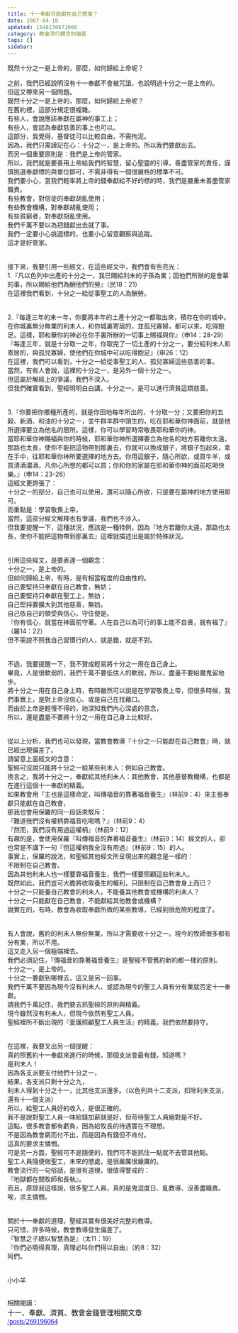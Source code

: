 ```yaml
---
title: 十一奉獻只能獻在自己教會？
date: 2007-04-10
updated: 1548130871000
category: 教會流行觀念的偏差
tags: []
sidebar: 
---
```


<p>既然十分之一是上帝的，那麼，如何歸給上帝呢？<br/>
<!--more--></p>
<p>之前，我們已經說明沒有十一奉獻不會被咒詛，也說明過十分之一是上帝的。<br/>
但這又帶來另一個問題。<br/>
既然十分之一是上帝的，那麼，如何歸給上帝呢？<br/>
在舊約裡，這部分規定很複雜。<br/>
有些人，會說應該奉獻在屬神的事工上；<br/>
有些人，會認為奉獻慈善的事上也可以。<br/>
這部分，我覺得，基督徒可以比較自由，不需拘泥。<br/>
因為，我們只需謹記在心：十分之一，是上帝的。所以我們要獻出去。<br/>
而另一個重要原則是：我們是上帝的管家。<br/>
所以，我們就是要善用上帝給我們的智慧，留心聖靈的引導，善盡管家的責任，謹慎挑選奉獻標的與單位即可，不需非得有一個很嚴格的標準不可。<br/>
我們要小心，當我們輕率將上帝的錢奉獻給不好的標的時，我們是嚴重未善盡管家職責。<br/>
有些教會，對信徒的奉獻胡亂使用；<br/>
有些教會機構，對奉獻胡亂使用；<br/>
有些貧窮者，對奉獻胡亂使用。<br/>
我們千萬不要以為把錢獻出去就了事。<br/>
我們一定要小心挑選標的，也要小心留意觀察與追蹤。<br/>
這才是好管家。<br/>
<br/>
<br/>
接下來，我要引用一些經文，在這些經文中，我們會有些亮光：<br/>
1.『凡以色列中出產的十分之一，我已賜給利未的子孫為業；因他們所辦的是會幕的事，所以賜給他們為酬他們的勞』（民18：21）<br/>
在這裡我們看到，十分之一給從事聖工的人為酬勞。<br/>
<br/>
<br/>
2.『每逢三年的末一年，你要將本年的土產十分之一都取出來，積存在你的城中。在你城裏無分無業的利未人，和你城裏寄居的，並孤兒寡婦，都可以來，吃得飽足。這樣，耶和華你的神必在你手裏所辦的一切事上賜福與你』（申14：28-29）<br/>
『每逢三年，就是十分取一之年，你取完了一切土產的十分之一，要分給利未人和寄居的，與孤兒寡婦，使他們在你城中可以吃得飽足』（申26：12）<br/>
在這裡，我們可以看到，十分之一給從事聖工的人、孤兒寡婦這些慈善的事。<br/>
當然，有些人會說，這裡的十分之一，是另外一個十分之一。<br/>
但這屬於解經上的爭議，我們不深入。<br/>
但我們確實看到，聖經明明白白講，十分之一，是可以進行濟貧這類慈善。<br/>
<br/>
<br/>
3.『你要把你撒種所產的，就是你田地每年所出的，十分取一分；又要把你的五穀、新酒、和油的十分之一，並牛群羊群中頭生的，吃在耶和華你神面前，就是他所選擇要立為他名的居所。這樣，你可以學習時常敬畏耶和華你的神。<br/>
當耶和華你神賜福與你的時候，耶和華你神所選擇要立為他名的地方若離你太遠，那路也太長，使你不能把這物帶到那裏去，你就可以換成銀子，將銀子包起來，拿在手中，往耶和華你神所要選擇的地方去。你用這銀子，隨心所欲，或買牛羊，或買清酒濃酒，凡你心所想的都可以買；你和你的家屬在耶和華你神的面前吃喝快樂。』（申14：23-26）<br/>
這經文更誇張了：<br/>
十分之一的部分，自己也可以使用，還可以隨心所欲，只是要在屬神的地方使用即可。<br/>
而重點是：學習敬畏上帝。<br/>
當然，這部分經文解釋也有爭議，我們也不涉入。<br/>
但我要提醒一下，這種狀況，應該是一種特例，因為『地方若離你太遠，那路也太長，使你不能把這物帶到那裏去』這裡就描述出是屬於特殊狀況。<br/>
<br/>
<br/>
引用這些經文，是要表達一個觀念：<br/>
十分之一，是上帝的。<br/>
但如何歸給上帝，有時，是有相當程度的自由性的。<br/>
自己要堅持只奉獻在自己教會，無妨；<br/>
自己要堅持只奉獻在聖工上，無妨；<br/>
自己堅持要擴大到其他慈善，無妨。<br/>
自己依自己的領受與信心，守住便是。<br/>
『你有信心，就當在神面前守著。人在自己以為可行的事上能不自責，就有福了』（羅14：22）<br/>
但不需說不照我自己習慣行的人，就是錯，就是不對。<br/>
<br/>
<br/>
不過，我要提醒一下，我不贊成輕易將十分之一用在自己身上。<br/>
畢竟，人是很軟弱的，我們千萬不要低估人的軟弱，所以，盡量不要給魔鬼留地步。<br/>
將十分之一用在自己身上時，有時雖然可以說是在學習敬畏上帝，但很多時候，我們事實上，是對上帝沒信心、或是自己在找藉口。<br/>
而由於上帝是輕慢不得的，祂深知我們內心深處的意念，<br/>
所以，還是盡量不要將十分之一用在自己身上比較好。<br/>
<br/>
<br/>
從以上分析，我們也可以發現，當教會教導『十分之一只能獻在自己教會』時，就已經出現偏差了。<br/>
請留意上面經文的含意：<br/>
聖經可沒說只能將十分之一給某些利未人：例如自己教會。<br/>
換言之，我將十分之一，奉獻給其他利未人：其他教會、其他基督教機構，也都是在進行這個十一奉獻的精義。<br/>
如果教會用『主也是這樣命定，叫傳福音的靠著福音養生』（林前9：4）來主張奉獻只能獻在自己教會，<br/>
那我也會用保羅的同一段話來駁斥：<br/>
『難道我們沒有權柄靠福音吃喝嗎？』（林前9：4）<br/>
『然而，我們沒有用過這權柄』（林前9：12）<br/>
有趣的是，會使用保羅『叫傳福音的靠著福音養生』（林前9：14）經文的人，卻也常是不講下一句『但這權柄我全沒有用過』（林前9：15）的人。<br/>
事實上，保羅的說法，和聖經其他經文所呈現出來的觀念是一樣的：<br/>
不限制在自己教會。<br/>
因為其他利未人也一樣要靠福音養生，我們一樣要照顧這些利未人。<br/>
既然如此，我們豈可大膽將收取養生的權利，只限制在自己教會身上而已？<br/>
十分之一只能養自己教會的利未人，不能養其他教會或機構的利未人？<br/>
十分之一只能獻在自己教會，不能獻給其他教會或機構？<br/>
說實在的，有時，教會為收取奉獻所做的某些教導，已經到很危險的程度了。<br/>
<br/>
<br/>
有人會說，舊約的利未人無份無業，所以才需要收十分之一。現今的牧師很多都有分有業，所以不用。<br/>
這又走入另一個極端裡去。<br/>
我們必須記住，『傳福音的靠著福音養生』是聖經不管舊約新約都一樣的原則。<br/>
十分之一，是上帝的。<br/>
十分之一要獻到哪裡去，這又是另一回事。<br/>
我們千萬不要因為現今沒有利未人、或認為現今的聖工人員有分有業就否定十一奉獻。<br/>
請我們千萬記住，我們要去抓聖經的原則與精義。<br/>
現今雖然沒有利未人，但現今依然有聖工人員。<br/>
聖經裡所不斷出現的『愛護照顧聖工人員生活』的精義，我們依然要持守。<br/>
<br/>
<br/>
在這裡，我要叉出另一個提醒：<br/>
真的照舊約十一奉獻來進行的時候，那個支派會最有錢，知道嗎？<br/>
是利未人！<br/>
因為各支派要支付他們十分之一，<br/>
結果，各支派只剩十分之九，<br/>
利未人得到十分之十一，比其他支派還多。（以色列共十二支派，扣除利未支派，還有十一個支派）<br/>
所以，給聖工人員好的收入，是很正確的。<br/>
我不是說對聖工人員一味給錢加薪就是好，但苛待聖工人員絕對是不好。<br/>
這點，很多教會都有虧負，因為給牧長的待遇實在不理想。<br/>
不是因為教會窮而付不出，而是因為有錢但不肯付。<br/>
這真的要求主憐憫。<br/>
可是另一方面，聖經可不是隨便的，我們可不能抓住一點就不去管其他點。<br/>
聖工人員隨便做聖工，未來的懲處，是很嚴厲很嚴厲的。<br/>
教會流行的一句俗話，是很有道理，很值得警戒的：<br/>
『地獄都在關牧師和長執』。<br/>
而且，原諒我這樣說，很多聖工人員，真的是鬼混度日、亂教導、沒善盡職責。<br/>
唉，求主憐憫。<br/>
<br/>
<br/>
關於十一奉獻的道理，聖經其實有很美好完整的教導。<br/>
只可惜，許多時候，教會教導發生偏差了。<br/>
『智慧之子總以智慧為是』（太11：19）<br/>
『你們必曉得真理，真理必叫你們得以自由』（約8：32）<br/>
阿們。<br/>
<br/>
<br/>
小小羊</p>
<p><br/>
相關閱讀：<br/>
<span style="font-family: 新細明體,serif; mso-ascii-font-family: Calibri; mso-ascii-theme-font: minor-latin; mso-fareast-font-family: 新細明體; mso-fareast-theme-font: minor-fareast; mso-hansi-font-family: Calibri; mso-hansi-theme-font: minor-latin;"><font color="#000000" size="3">十一、奉獻、濟貧、教會金錢管理相關文章</font></span><br/>
<span lang="EN-US"><a href="/posts/269196064"><font color="#0000ff" face="Calibri" size="3">/posts/269196064</font></a></span></p>
<p> 
</p><p> </p>
<p></p>
<p> </p>
<p> </p>
